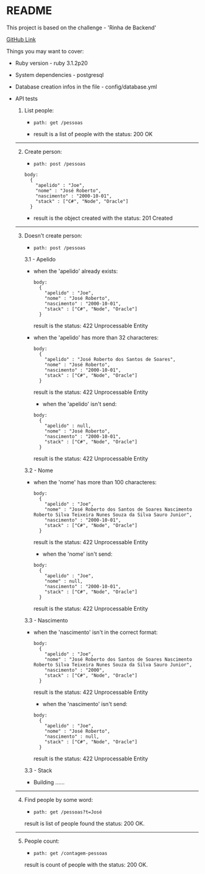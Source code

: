 # README

This project is based on the challenge - 'Rinha de Backend'

[GitHub Link](https://github.com/zanfranceschi/rinha-de-backend-2023-q3/blob/main/INSTRUCOES.md)

Things you may want to cover:

* Ruby version - ruby 3.1.2p20

* System dependencies - postgresql

* Database creation
  infos in the file - config/database.yml

* API tests

  1. List people:
      * `path: get /pessoas`

      * result is a list of people with the status: 200 OK
  ___

  2. Create person:
      * `path: post /pessoas`

      ```
      body:
        {
          "apelido" : "Joe",
          "nome" : "José Roberto",
          "nascimento" : "2000-10-01",
          "stack" : ["C#", "Node", "Oracle"]
        }
      ```

      * result is the object created with the status: 201 Created

  ___

  3. Doesn't create person:
      * `path: post /pessoas`

      3.1 - Apelido
      * when the 'apelido' already exists:

        ```
        body:
          {
            "apelido" : "Joe",
            "nome" : "José Roberto",
            "nascimento" : "2000-10-01",
            "stack" : ["C#", "Node", "Oracle"]
          }
        ```

        result is the status: 422 Unprocessable Entity

      * when the 'apelido' has more than 32 characteres:

        ```
        body:
          {
            "apelido" : "José Roberto dos Santos de Soares",
            "nome" : "José Roberto",
            "nascimento" : "2000-10-01",
            "stack" : ["C#", "Node", "Oracle"]
          }
        ```

        result is the status: 422 Unprocessable Entity

         * when the 'apelido' isn't send:

        ```
        body:
          {
            "apelido" : null,
            "nome" : "José Roberto",
            "nascimento" : "2000-10-01",
            "stack" : ["C#", "Node", "Oracle"]
          }
        ```

        result is the status: 422 Unprocessable Entity

      3.2 - Nome
      * when the 'nome' has more than 100 characteres:

        ```
        body:
          {
            "apelido" : "Joe",
            "nome" : "José Roberto dos Santos de Soares Nascimento Roberto Silva Teixeira Nunes Souza da Silva Sauro Junior",
            "nascimento" : "2000-10-01",
            "stack" : ["C#", "Node", "Oracle"]
          }
        ```

        result is the status: 422 Unprocessable Entity

         * when the 'nome' isn't send:

        ```
        body:
          {
            "apelido" : "Joe",
            "nome" : null,
            "nascimento" : "2000-10-01",
            "stack" : ["C#", "Node", "Oracle"]
          }
        ```

        result is the status: 422 Unprocessable Entity

      3.3 - Nascimento
      * when the 'nascimento' isn't in the correct format:

        ```
        body:
          {
            "apelido" : "Joe",
            "nome" : "José Roberto dos Santos de Soares Nascimento Roberto Silva Teixeira Nunes Souza da Silva Sauro Junior",
            "nascimento" : "2000",
            "stack" : ["C#", "Node", "Oracle"]
          }
        ```

        result is the status: 422 Unprocessable Entity

         * when the 'nascimento' isn't send:

        ```
        body:
          {
            "apelido" : "Joe",
            "nome" : "José Roberto",
            "nascimento" : null,
            "stack" : ["C#", "Node", "Oracle"]
          }
        ```

        result is the status: 422 Unprocessable Entity

      3.3 - Stack
        - Building ......
  ___

  4. Find people by some word:
      * `path: get /pessoas?t=José`

      result is list of people found the status: 200 OK.

  ___

  5. People count:
      * `path: get /contagem-pessoas`

      result is count of people with the status: 200 OK.
